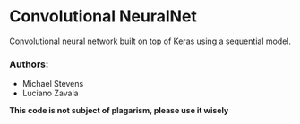 # Convolutional NeuralNet
Convolutional neural network built on top of Keras using a sequential model.

### Authors:
- Michael Stevens
- Luciano Zavala


**This code is not subject of plagarism, please use it wisely**
